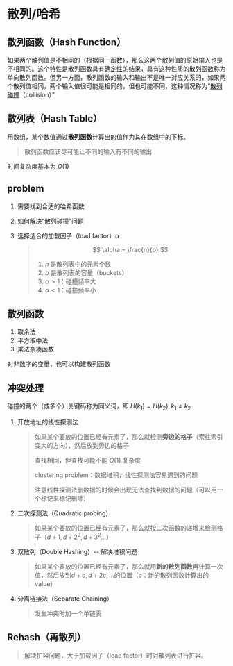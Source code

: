# 散列/哈希

## 散列函数（Hash Function）

如果两个散列值是不相同的（根据同一函数），那么这两个散列值的原始输入也是不相同的。这个特性是散列函数具有[确定性](https://zh.wikipedia.org/wiki/确定性)的结果，具有这种性质的散列函数称为单向散列函数。但另一方面，散列函数的输入和输出不是唯一对应关系的，如果两个散列值相同，两个输入值很可能是相同的，但也可能不同，这种情况称为“[散列碰撞](https://zh.wikipedia.org/w/index.php?title=雜湊碰撞&action=edit&redlink=1)（collision）”



## 散列表（Hash Table）

用数组，某个数值通过**散列函数**计算出的值作为其在数组中的下标。

> 散列函数应该尽可能让不同的输入有不同的输出

时间复杂度基本为 $O(1)$



## problem

1. 需要找到合适的哈希函数

2. 如何解决“散列碰撞”问题

3. 选择适合的加载因子（load factor）$\alpha$

	> $$
	> \alpha = \frac{n}{b}
	> $$
	>
	> 1. $n$ 是散列表中的元素个数
	> 2. $b$ 是散列表的容量（buckets）
	> 3. $\alpha > 1$：碰撞频率大
	> 4. $\alpha < 1$：碰撞频率小



## 散列函数

1. 取余法
2. 平方取中法
3. 乘法杂凑函数

对非数字的变量，也可以构建散列函数



## 冲突处理

碰撞的两个（或多个）关键码称为同义词，即 $H(k_1) = H(k_2), k_1 \ne k_2$

1. 开放地址的线性探测法

	> 如果某个要放的位置已经有元素了，那么就检测**旁边的格子**（索往索引变大的方向），然后放到旁边的格子
	>
	> 查找相同，但查找可能不能 $O(1)$ 复杂度
	>
	> clustering problem：数据堆积，线性探测法容易遇到的问题
	>
	> 注意线性探测法删数据的时候会出现无法查找到数据的问题（可以用一个标记来标记删除）

2. 二次探测法（Quadratic probing）

	> 如果某个要放的位置已经有元素了，那么就按二次函数的递增来检测格子（$d + 1, d + 2^2, d + 3^2...$）

3. 双散列（Double Hashing）-- 解决堆积问题

	> 如果某个要放的位置已经有元素了，那么就用**新的散列函数**再计算一次值，然后放到$d + c, d+2c,...$的位置（$c$：新的散列函数计算出的value）

4. 分离链接法（Separate Chaining）

	> 发生冲突时加一个单链表



## Rehash（再散列）

> 解决扩容问题，大于加载因子（load factor）时对散列表进行扩容。